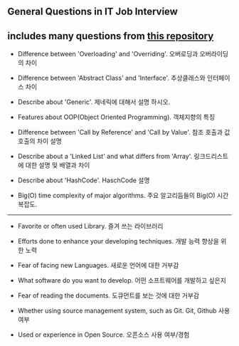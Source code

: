 ## General Questions in IT Job Interview
includes many questions from [this repository](https://github.com/jojoldu/junior-recruit-scheduler)
--------------------------------------------------------------------------------

- Difference between 'Overloading' and 'Overriding'. 오버로딩과 오버라이딩의 차이

- Difference between 'Abstract Class' and 'Interface'. 추상클래스와 인터페이스 차이

- Describe about 'Generic'. 제네릭에 대해서 설명 하시오.

- Features about OOP(Object Oriented Programming). 객체지향의 특징

- Difference between 'Call by Reference' and 'Call by Value'. 참조 호출과 값 호출의 차이 설명

- Describe about a 'Linked List' and what differs from 'Array'. 링크드리스트에 대한 설명 및 배열과 차이

- Describe about 'HashCode'. HaschCode 설명

- Big(O) time complexity of major algorithms. 주요 알고리듬들의 Big(O) 시간 복잡도.
----

- Favorite or often used Library. 즐겨 쓰는 라이브러리

- Efforts done to enhance your developing techniques. 개발 능력 향상을 위한 노력

- Fear of facing new Languages. 새로운 언어에 대한 거부감

- What software do you want to develop. 어떤 소프트웨어를 개발하고 싶은지

- Fear of reading the documents. 도큐먼트를 보는 것에 대한 거부감

- Whether using source management system, such as Git. Git, Github 사용 여부

- Used or experience in Open Source. 오픈소스 사용 여부/경험

